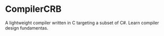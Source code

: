 # CompilerCRB
A lightweight compiler written in C targeting a subset of C#. Learn compiler design fundamentas.
